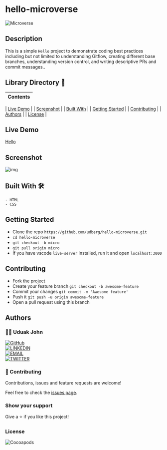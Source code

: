 # hello-microverse

![Microverse](https://img.shields.io/badge/-Microverse-6F23FF?style=for-the-badge)

## Description

This is a simple `Hello` project to demonstrate coding best practices including but not limited to understanding Gitflow, creating different base branches, understanding version control, and writing descriptive PRs and commit messages..


## Library Directory 📙

| Contents                    |
| --------------------------- |

| [Live Demo](#live-demo)     |
| [Screenshot](#screenshot)   |
| [Built With](#built-with-🛠) |
| [Getting Started](#getting-started-🛠) |
| [Contributing](#contributing🛠) |
| [Authors](#authors)         |
| [License](#license)         |

## Live Demo

[Hello]()

 ## Screenshot

![img](.mockup.png)

## Built With 🛠

```
- HTML
- CSS
```

## Getting Started

- Clone the repo `https://github.com/udberg/hello-microverse.git`
- `cd hello-microverse`
- `git checkout -b micro`
- `git pull origin micro`
- If you have vscode `live-server` installed, run it and open `localhost:3000`

## Contributing

- Fork the project
- Create your feature branch `git checkout -b awesome-feature`
- Commit your changes `git commit -m 'Awesome feature'`
- Push it `git push -u origin awesome-feature`
- Open a pull request using this branch

## Authors

### 👨‍💻 Uduak John

[![GitHub](https://img.shields.io/badge/-GitHub-000?style=for-the-badge&logo=GitHub&logoColor=white)](https://github.com/udberg) <br>
[![LINKEDIN](https://img.shields.io/badge/-LINKEDIN-0077B5?style=for-the-badge&logo=Linkedin&logoColor=white)](https://www.linkedin.com/in/juduak/) <br>
[![EMAIL](https://img.shields.io/badge/-EMAIL-D14836?style=for-the-badge&logo=Mail.Ru&logoColor=white)](mailto:udberg@icloud.com) <br>
[![TWITTER](https://img.shields.io/badge/-TWITTER-1DA1F2?style=for-the-badge&logo=Twitter&logoColor=white)](https://twitter.com/juduak_)

### 🤝 Contributing

Contributions, issues and feature requests are welcome!

Feel free to check the [issues page](https://github.com/udberg/hello-microverse).

### Show your support

Give a ⭐️ if you like this project!

### License

![Cocoapods](https://img.shields.io/cocoapods/l/AFNetworking?color=red&style=for-the-badge)
